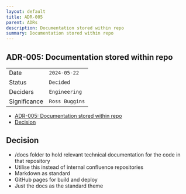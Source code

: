 ```yaml
---
layout: default
title: ADR-005
parent: ADRs
description: Documentation stored within repo
summary: Documentation stored within repo
---
```


## ADR-005: Documentation stored within repo

|              |                |
| ------------ | -------------- |
| Date         | `2024-05-22`   |
| Status       | `Decided`      |
| Deciders     | `Engineering`  |
| Significance | `Ross Buggins` |

- [ADR-005: Documentation stored within repo](#adr-005-documentation-stored-within-repo)
- [Decision](#decision)

## Decision

- /docs folder to hold relevant technical documentation for the code in that repository
- Utilise this instead of internal confluence repositories
- Markdown as standard
- GitHub pages for build and deploy
- Just the docs as the standard theme
